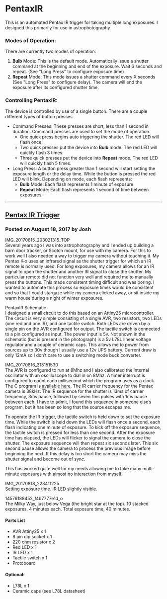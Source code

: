 # PentaxIR

This is an automated Pentax IR trigger for taking multiple long exposures. I designed this primarily for use in astrophotography.

### Modes of Operation:
There are currently two modes of operation:

 1. **Bulb** Mode: This is the default mode. Automatically issue a shutter command at the beginning and end of the exposure. Wait 6 seconds and repeat. (See "Long Press" to configure exposure time)
 2. **Repeat** Mode: This mode issues a shutter command every X seconds (See "Long Press" to configure delay). The camera will end the exposure after its configured shutter time.

### Controlling PentaxIR:
The device is controlled by use of a single button. There are a couple different types of button presses

 - Command Presses: These presses are short, less than 1 second in duration. Command presses are used to set the mode of operation.
	- One quick press begins auto triggering the shutter. The red LED will flash once.
	- Two quick presses put the device into **Bulb** mode. The red LED will quickly flash 3 times.
	- Three quick presses put the device into **Repeat** mode. The red LED will quickly flash 5 times.
- Long Press: A button press greater than 1 second will start setting the exposure length or the delay time. While the button is pressed the red LED will blink. Depending on mode, each flash represents:
	- **Bulb** Mode: Each flash represents 1 minute of exposure.
	- **Repeat** Mode: Each flash represents 1 second of time between exposures.

-----

## [Pentax IR Trigger](https://paxspace.org/pentax-ir-trigger/)
### Posted on August 18, 2017 by Josh  
IMG_20170815_203021315_TOP  
Several years ago I was into astrophotography and I ended up building a barn door tracker, or Scotch mount, for use with my camera.  For this to work well I also needed a way to trigger my camera without touching it. My Pentax K-x uses an infrared signal as the shutter trigger for which an IR remote is normally used. For long exposures, my camera allows for an IR signal to open the shutter and another IR signal to close the shutter. My particular remote did not function very well and required me to manually press the buttons. This made consistent timing difficult and was boring. I wanted to automate this process so exposure times would be consistent and so that I could stargaze while my camera clicked away, or sit inside my warm house during a night of winter exposures.  
  
PentaxIR Schematic  
I designed a small circuit to do this based on an Attiny25 microcontroller. The circuit is very simple consisting of a single AVR, two resistors, two LEDs (one red and one IR), and one tactile switch. Both LEDs are driven by a single pin on the AVR configured for output. The tactile switch is connected to a pin configured as input. The power input is 5v. Not shown in the schematic (but is present in the photograph) is a 5v L78L linear voltage regulator and a couple of ceramic caps. This allows me to power from sources up to 30v though I usually use a 12v UPS battery. Current draw is only 12mA so I don’t care to use a switching mode buck converter.  
  
IMG_20170816_213151530  
The AVR is configured to run at 8Mhz and I also calibrated the internal oscillator with an oscilloscope to dial in on 8Mhz. A timer interrupt is configured to count each millisecond which the program uses as a clock. The C program is [available here](https://github.com/axlecrusher/AvrProjects/blob/master/PentaxIR/main.c). The IR carrier frequency for the Pentax camera is 38kHz. The IR sequence for the shutter is 13ms of carrier frequency, 3ms pause, followed by seven 1ms pulses with 1ms pause between each. I have to admit, I found this sequence in someone else’s program, but it has been so long that the source escapes me.  
  
To operate the IR trigger, the tactile switch is held down to set the exposure time. While the switch is held down the LEDs will flash once a second, each flash indicating one minute of exposure. To kick off the exposure sequence, the tactile switch is pressed for less than one second. After the exposure time has elapsed, the LEDs will flicker to signal the camera to close the shutter.  The exposure sequence will then repeat six seconds later. This six second pause allows the camera to process the previous image before beginning the next. If this delay is too short the camera may miss the shutter signal and become out of sync.  
  
This has worked quite well for my needs allowing me to take many multi-minute exposures with almost no interaction from myself.  

IMG_20170818_223411225  
Setting exposure time. IR LED slightly visible.  

14576188452_f4b7777e1d_o  
The Milky Way, just below Vega (the bright star at the top). 10 stacked exposures, 4 minutes each. Total exposure time, 40 minutes.  

#### Parts List
- AVR Attiny25 x 1
- 8 pin dip socket x 1
- 220 ohm resistor x 2
- Red LED x 1
- IR LED x 1
- Tactile switch x 1
- Protoboard
#### Optional:
- L78L x 1
- Ceramic caps (see L78L datasheet)
